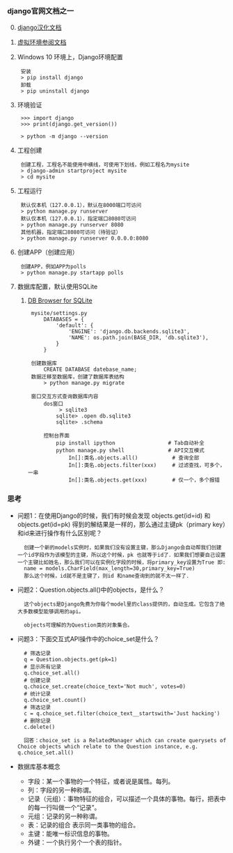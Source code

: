### django官网文档之一 ###
0. [django汉化文档](https://docs.djangoproject.com/zh-hans/2.2/)
1. [虚拟环境参阅文档](http://blog.51cto.com/de8ug/2087144)
2. Windows 10 环境上，Django环境配置
	
		安装
		> pip install django
		卸载
		> pip uninstall django

3. 环境验证

		>>> import django
		>>> print(django.get_version())

		> python -m django --version

4. 工程创建

		创建工程，工程名不能使用中横线，可使用下划线，例如工程名为mysite
		> django-admin startproject mysite
		> cd mysite
5. 工程运行

		默认仅本机（127.0.0.1），默认在8000端口可访问
		> python manage.py runserver
		默认仅本机（127.0.0.1），指定端口8080可访问
		> python manage.py runserver 8080
		其他机器，指定端口8080可访问（待验证）
		> python manage.py runserver 0.0.0.0:8080
6. 创建APP（创建应用）
		
		创建APP，例如APP为polls
		> python manage.py startapp polls

7. 数据库配置，默认使用SQLite
	1. [DB Browser for SQLite](http://www.sqlitebrowser.org/dl/)

			mysite/settings.py
				DATABASES = {
				    'default': {
				        'ENGINE': 'django.db.backends.sqlite3',
				        'NAME': os.path.join(BASE_DIR, 'db.sqlite3'),
				    }
				}
	
			创建数据库
				CREATE DATABASE datebase_name;
			数据迁移至数据库，创建了数据库表结构
				> python manage.py migrate
	
			窗口交互方式查询数据库内容		 
				dos窗口
					 > sqlite3
					sqlite> .open db.sqlite3
					sqlite> .schema

				控制台界面
					pip install ipython					# Tab自动补全
					python manage.py shell				# API交互模式	
						In[]:类名.objects.all()			# 查询全部
						In[]:类名.objects.filter(xxx)		# 过滤查找，可多个，一串		
						In[]:类名.objects.get(xxx)		# 仅一个，多个报错

### 思考 ###
- 问题1：在使用Django的时候，我们有时候会发现 objects.get(id=id) 和 objects.get(id=pk) 得到的解结果是一样的，那么通过主键pk（primary key）和id来进行操作有什么区别呢？ 


		创建一个新的models实例时，如果我们没有设置主键，那么Django会自动帮我们创建一个id字段作为该模型的主键，所以这个时候，pk 也就等于id了．如果我们想要自己设置一个主键比如姓名，那么我们可以在实例化字段的时候，将primary_key设置为True 即: 
		name = models.CharField(max_length=30,primary_key=True) 
		那么这个时候，id就不是主键了，则id 和name查询到的就不太一样了．

- 问题2：Question.objects.all()中的objects，是什么？

		这个objects是Django免费为你每个model里的class提供的，自动生成。它包含了绝大多数模型能够调用的api。

		objects可理解的为Question类的对象集合。

- 问题3：下面交互式API操作中的choice_set是什么？

		# 筛选记录
		q = Question.objects.get(pk=1)
		# 显示所有记录
		q.choice_set.all()
		# 创建记录
		q.choice_set.create(choice_text='Not much', votes=0)
		# 统计记录
		q.choice_set.count()
		# 筛选记录
		c = q.choice_set.filter(choice_text__startswith='Just hacking')
		# 删除记录
		c.delete()

		回答：choice_set is a RelatedManager which can create querysets of Choice objects which relate to the Question instance, e.g. q.choice_set.all()

- 数据库基本概念
	- 字段：某一个事物的一个特征，或者说是属性。每列。
	- 列：字段的另一种称谓。
	- 记录（元组）：事物特征的组合，可以描述一个具体的事物。每行，把表中的每一行叫做一个“记录”。
	- 元组：记录的另一种称谓。
	- 表：记录的组合 表示同一类事物的组合。
	- 主键：能唯一标识信息的事物。
	- 外键：一个执行另个一个表的指针。